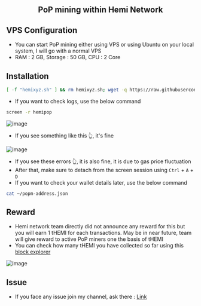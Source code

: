 <h2 align=center>PoP mining within Hemi Network</h2>

## VPS Configuration
- You can start PoP mining either using VPS or using Ubuntu on your local system, I will go with a normal VPS
- RAM : 2 GB, Storage : 50 GB, CPU : 2 Core

## Installation
```bash
[ -f "hemixyz.sh" ] && rm hemixyz.sh; wget -q https://raw.githubusercontent.com/Dropxtor/PoP-Mining/main/hemixyz.sh && chmod +x hemixyz.sh && ./hemixyz.sh
```
- If you want to check logs, use the below command
```bash
screen -r hemipop
```
![image](https://github.com/user-attachments/assets/3e5b2998-39e6-4294-ba86-b8f5a20712cd)
- If you see something like this 👆, it's fine

![image](https://github.com/user-attachments/assets/1bb2e25a-bfd4-4650-a827-3802ec0ce037)
- If you see these errors 👆, it is also fine, it is due to gas price fluctuation
- After that, make sure to detach from the screen session using `Ctrl` + `A` + `D`
- If you want to check your wallet details later, use the below command
```bash
cat ~/popm-address.json
```
## Reward
- Hemi network team directly did not announce any reward for this but you will earn 1 tHEMI for each transactions. May be in near future, team will give reward to active PoP miners one the basis of tHEMI
- You can check how many tHEMI you have collected so far using this [block explorer](https://testnet.explorer.hemi.xyz/)

![image](https://github.com/user-attachments/assets/af5fcf19-167b-44e8-b271-dc52363cdda4)

## Issue
- If you face any issue join my channel, ask there : [Link](https://t.me/ZuNXBT)
